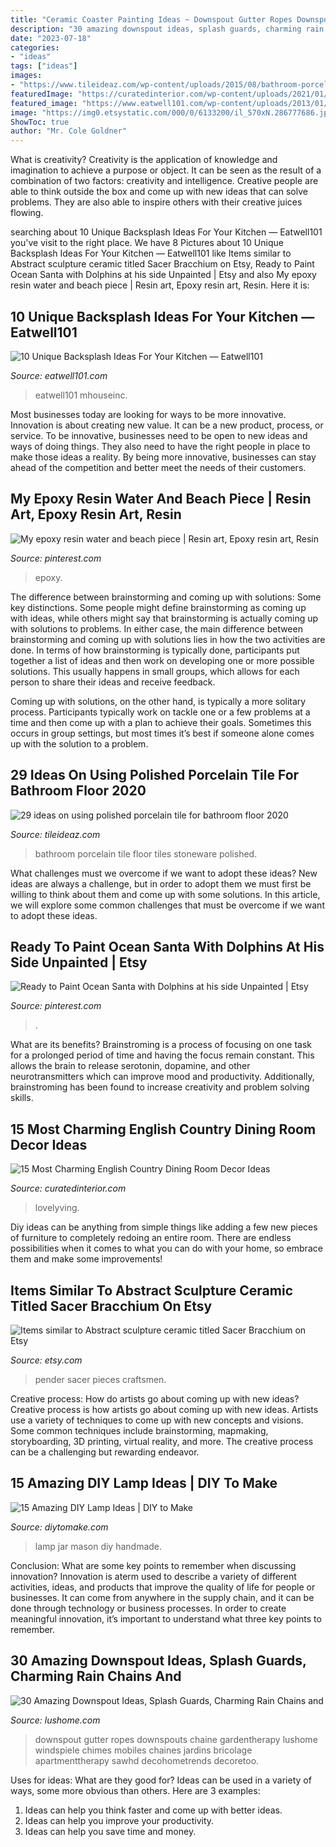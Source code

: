 ```yaml
---
title: "Ceramic Coaster Painting Ideas ~ Downspout Gutter Ropes Downspouts Chaine Gardentherapy Lushome Windspiele Chimes Mobiles Chaines Jardins Bricolage Apartmenttherapy Sawhd Decohometrends Decoretoo"
description: "30 amazing downspout ideas, splash guards, charming rain chains and"
date: "2023-07-18"
categories:
- "ideas"
tags: ["ideas"]
images:
- "https://www.tileideaz.com/wp-content/uploads/2015/08/bathroom-porcelain-stoneware-wall-tiles-plain-color-11253-18588191.jpg"
featuredImage: "https://curatedinterior.com/wp-content/uploads/2021/01/Floral-wallpaper-in-English-Country-Dining-Room.jpg"
featured_image: "https://www.eatwell101.com/wp-content/uploads/2013/01/unique-kitchen-backsplash.jpeg"
image: "https://img0.etsystatic.com/000/0/6133200/il_570xN.286777686.jpg"
ShowToc: true
author: "Mr. Cole Goldner"
---
```



What is creativity?
Creativity is the application of knowledge and imagination to achieve a purpose or object. It can be seen as the result of a combination of two factors: creativity and intelligence. Creative people are able to think outside the box and come up with new ideas that can solve problems. They are also able to inspire others with their creative juices flowing.

	

		
searching about 10 Unique Backsplash Ideas For Your Kitchen — Eatwell101 you've visit to the right place. We have 8 Pictures about 10 Unique Backsplash Ideas For Your Kitchen — Eatwell101 like Items similar to Abstract sculpture ceramic titled Sacer Bracchium on Etsy, Ready to Paint Ocean Santa with Dolphins at his side Unpainted | Etsy and also My epoxy resin water and beach piece | Resin art, Epoxy resin art, Resin. Here it is:
		
    
## 10 Unique Backsplash Ideas For Your Kitchen — Eatwell101

<img loading=lazy src="https://www.eatwell101.com/wp-content/uploads/2013/01/unique-kitchen-backsplash.jpeg" onerror="this.onerror=null;this.src='https://tse3.mm.bing.net/th?id=OIP.ifSoTH1I3vgjWhLe84gz2AHaJ4&amp;pid=15.1';" alt="10 Unique Backsplash Ideas For Your Kitchen — Eatwell101">

_Source: eatwell101.com_

>eatwell101 mhouseinc. 

	

Most businesses today are looking for ways to be more innovative. Innovation is about creating new value. It can be a new product, process, or service. To be innovative, businesses need to be open to new ideas and ways of doing things. They also need to have the right people in place to make those ideas a reality. By being more innovative, businesses can stay ahead of the competition and better meet the needs of their customers.

    
## My Epoxy Resin Water And Beach Piece | Resin Art, Epoxy Resin Art, Resin

<img loading=lazy src="https://i.pinimg.com/736x/e9/22/b8/e922b81a9f6a84901003b91e35ef8040.jpg" onerror="this.onerror=null;this.src='https://tse3.mm.bing.net/th?id=OIP.a5RyHWZHmjNSrc38rxbkqQHaJ3&amp;pid=15.1';" alt="My epoxy resin water and beach piece | Resin art, Epoxy resin art, Resin">

_Source: pinterest.com_

>epoxy. 

	

The difference between brainstorming and coming up with solutions: Some key distinctions.
Some people might define brainstorming as coming up with ideas, while others might say that brainstorming is actually coming up with solutions to problems. In either case, the main difference between brainstorming and coming up with solutions lies in how the two activities are done.
In terms of how brainstorming is typically done, participants put together a list of ideas and then work on developing one or more possible solutions. This usually happens in small groups, which allows for each person to share their ideas and receive feedback.

Coming up with solutions, on the other hand, is typically a more solitary process. Participants typically work on tackle one or a few problems at a time and then come up with a plan to achieve their goals. Sometimes this occurs in group settings, but most times it’s best if someone alone comes up with the solution to a problem.

    
## 29 Ideas On Using Polished Porcelain Tile For Bathroom Floor 2020

<img loading=lazy src="https://www.tileideaz.com/wp-content/uploads/2015/08/bathroom-porcelain-stoneware-wall-tiles-plain-color-11253-18588191.jpg" onerror="this.onerror=null;this.src='https://tse3.mm.bing.net/th?id=OIP.C6oPqbVxXE7JbUtJm9mOIAHaFn&amp;pid=15.1';" alt="29 ideas on using polished porcelain tile for bathroom floor 2020">

_Source: tileideaz.com_

>bathroom porcelain tile floor tiles stoneware polished. 

	

What challenges must we overcome if we want to adopt these ideas?
New ideas are always a challenge, but in order to adopt them we must first be willing to think about them and come up with some solutions. In this article, we will explore some common challenges that must be overcome if we want to adopt these ideas.

    
## Ready To Paint Ocean Santa With Dolphins At His Side Unpainted | Etsy

<img loading=lazy src="https://i.pinimg.com/736x/0c/ce/21/0cce213da98f849f61760f03fdca2653.jpg" onerror="this.onerror=null;this.src='https://tse1.mm.bing.net/th?id=OIP.P_cCavx0RPOV8MnTQFfLmwHaIz&amp;pid=15.1';" alt="Ready to Paint Ocean Santa with Dolphins at his side Unpainted | Etsy">

_Source: pinterest.com_

>. 

	

What are its benefits?
Brainstroming is a process of focusing on one task for a prolonged period of time and having the focus remain constant. This allows the brain to release serotonin, dopamine, and other neurotransmitters which can improve mood and productivity. Additionally, brainstroming has been found to increase creativity and problem solving skills.

    
## 15 Most Charming English Country Dining Room Decor Ideas

<img loading=lazy src="https://curatedinterior.com/wp-content/uploads/2021/01/Floral-wallpaper-in-English-Country-Dining-Room.jpg" onerror="this.onerror=null;this.src='https://tse3.mm.bing.net/th?id=OIP.Y4YjXkn83V10cc5ug2xZZgHaLG&amp;pid=15.1';" alt="15 Most Charming English Country Dining Room Decor Ideas">

_Source: curatedinterior.com_

>lovelyving. 

	

Diy ideas can be anything from simple things like adding a few new pieces of furniture to completely redoing an entire room. There are endless possibilities when it comes to what you can do with your home, so embrace them and make some improvements!

    
## Items Similar To Abstract Sculpture Ceramic Titled Sacer Bracchium On Etsy

<img loading=lazy src="https://img0.etsystatic.com/000/0/6133200/il_570xN.286777686.jpg" onerror="this.onerror=null;this.src='https://tse2.mm.bing.net/th?id=OIP.75hA4TphmAwhYkLUuVF5JwHaLH&amp;pid=15.1';" alt="Items similar to Abstract sculpture ceramic titled Sacer Bracchium on Etsy">

_Source: etsy.com_

>pender sacer pieces craftsmen. 

	

Creative process: How do artists go about coming up with new ideas?
Creative process is how artists go about coming up with new ideas. Artists use a variety of techniques to come up with new concepts and visions. Some common techniques include brainstorming, mapmaking, storyboarding, 3D printing, virtual reality, and more. The creative process can be a challenging but rewarding endeavor.

    
## 15 Amazing DIY Lamp Ideas | DIY To Make

<img loading=lazy src="http://www.diytomake.com/wp-content/uploads/2016/03/Mason-Jar-Lamp.jpg" onerror="this.onerror=null;this.src='https://tse1.mm.bing.net/th?id=OIP.GMfG8Mqidiu3eWUXi-aMeQHaLS&amp;pid=15.1';" alt="15 Amazing DIY Lamp Ideas | DIY to Make">

_Source: diytomake.com_

>lamp jar mason diy handmade. 

	

Conclusion: What are some key points to remember when discussing innovation?
Innovation is aterm used to describe a variety of different activities, ideas, and products that improve the quality of life for people or businesses. It can come from anywhere in the supply chain, and it can be done through technology or business processes. In order to create meaningful innovation, it’s important to understand what three key points to remember.

    
## 30 Amazing Downspout Ideas, Splash Guards, Charming Rain Chains And

<img loading=lazy src="https://www.lushome.com/wp-content/uploads/2012/10/rain-chain-rope-downspout-design-ideas-9.jpg" onerror="this.onerror=null;this.src='https://tse2.mm.bing.net/th?id=OIP.k2pfdELzW7HApHMrHH3PhQAAAA&amp;pid=15.1';" alt="30 Amazing Downspout Ideas, Splash Guards, Charming Rain Chains and">

_Source: lushome.com_

>downspout gutter ropes downspouts chaine gardentherapy lushome windspiele chimes mobiles chaines jardins bricolage apartmenttherapy sawhd decohometrends decoretoo. 

	

Uses for ideas: What are they good for?
Ideas can be used in a variety of ways, some more obvious than others. Here are 3 examples:
1. Ideas can help you think faster and come up with better ideas.
2. Ideas can help you improve your productivity.    
3. Ideas can help you save time and money.

